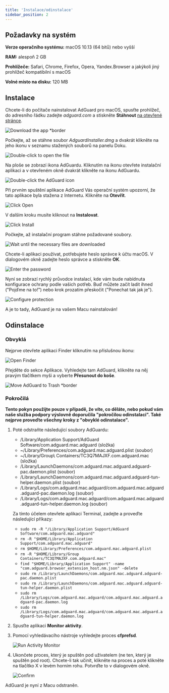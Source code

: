 ```yaml
---
title: 'Instalace/odinstalace'
sidebar_position: 2
---
```


## Požadavky na systém

**Verze operačního systému:** macOS 10.13 (64 bitů) nebo vyšší

**RAM:** alespoň 2 GB

**Prohlížeče:** Safari, Chrome, Firefox, Opera, Yandex.Browser a jakýkoli jiný prohlížeč kompatibilní s macOS

**Volné místo na disku:** 120 MB

## Instalace

Chcete-li do počítače nainstalovat AdGuard pro macOS, spusťte prohlížeč, do adresního řádku zadejte _adguard.com_ a stiskněte **Stáhnout** [na otevřené stránce](https://adguard.com/download.html?auto=1).

![Download the app *border](https://cdn.adtidy.org/content/kb/ad_blocker/mac/1.jpg)

Počkejte, až se stáhne soubor _AdguardInstaller.dmg_ a dvakrát klikněte na jeho ikonu v seznamu stažených souborů na panelu Doku.

![Double-click to open the file](https://cdn.adtidy.org/content/kb/ad_blocker/mac/installation_open_the_file.jpg)

Na ploše se zobrazí ikona AdGuardu. Kliknutím na ikonu otevřete instalační aplikaci a v otevřeném okně dvakrát klikněte na ikonu AdGuardu.

![Double-click the AdGuard icon](https://cdn.adtidy.org/content/kb/ad_blocker/mac/3.jpg)

Při prvním spuštění aplikace AdGuard Vás operační systém upozorní, že tato aplikace byla stažena z Internetu. Klikněte na **Otevřít**.

![Click Open](https://cdn.adtidy.org/content/kb/ad_blocker/mac/4.jpg)

V dalším kroku musíte kliknout na **Instalovat**.

![Click Install](https://cdn.adtidy.org/public/Adguard/kb/installation/Mac/en/5.png)

Počkejte, až instalační program stáhne požadované soubory.

![Wait until the necessary files are downloaded](https://cdn.adtidy.org/content/kb/ad_blocker/mac/6.jpg)

Chcete-li aplikaci používat, potřebujete heslo správce k účtu macOS. V dialogovém okně zadejte heslo správce a stiskněte **OK**.

![Enter the password](https://cdn.adtidy.org/content/kb/ad_blocker/mac/7.jpg)

Nyní se zobrazí rychlý průvodce instalací, kde vám bude nabídnuta konfigurace ochrany podle vašich potřeb. Buď můžete začít ladit ihned ("Pojďme na to!") nebo krok prozatím přeskočit ("Ponechat tak jak je").

![Configure protection](https://cdn.adtidy.org/content/kb/ad_blocker/mac/installation-wizard.jpg)

A je to tady, AdGuard je na vašem Macu nainstalován!

## Odinstalace

### Obvyklá
Nejprve otevřete aplikaci Finder kliknutím na příslušnou ikonu:

![Open Finder](https://cdn.adtidy.org/public/Adguard/En/Articles/howtodelete/finder.png)

Přejděte do sekce Aplikace. Vyhledejte tam AdGuard, klikněte na něj pravým tlačítkem myši a vyberte **Přesunout do koše**.

![Move AdGuard to Trash *border](https://cdn.adtidy.org/content/kb/ad_blocker/mac/11.jpg)

### Pokročilá

**Tento pokyn použijte pouze v případě, že víte, co děláte, nebo pokud vám naše služba podpory výslovně doporučila "pokročilou odinstalaci". Také nejprve proveďte všechny kroky z "obvyklé odinstalace".**

1. Poté odstraňte následující soubory AdGuardu:
    - /Library/Application Support/AdGuard Software/com.adguard.mac.adguard (složka)
    - ~/Library/Preferences/com.adguard.mac.adguard.plist (soubor)
    - ~/Library/Group\ Containers/TC3Q7MAJXF.com.adguard.mac (složka)
    - /Library/LaunchDaemons/com.adguard.mac.adguard.adguard-pac.daemon.plist (soubor)
    - /Library/LaunchDaemons/com.adguard.mac.adguard.adguard-tun-helper.daemon.plist (soubor)
    - /Library/Logs/com.adguard.mac.adguard/com.adguard.mac.adguard.adguard-pac.daemon.log (soubor)
    - /Library/Logs/com.adguard.mac.adguard/com.adguard.mac.adguard.adguard-tun-helper.daemon.log (soubor)

    Za tímto účelem otevřete aplikaci Terminal, zadejte a proveďte následující příkazy:
    - `sudo rm -R "/Library/Application Support/AdGuard Software/com.adguard.mac.adguard"`
    - `rm -R "$HOME/Library/Application Support/com.adguard.mac.adguard"`
    - `rm $HOME/Library/Preferences/com.adguard.mac.adguard.plist`
    - `rm -R "$HOME/Library/Group Containers/TC3Q7MAJXF.com.adguard.mac"`
    - `find "$HOME/Library/Application Support" -name "com.adguard.browser_extension_host.nm.json" -delete`
    - `sudo rm /Library/LaunchDaemons/com.adguard.mac.adguard.adguard-pac.daemon.plist`
    - `sudo rm /Library/LaunchDaemons/com.adguard.mac.adguard.adguard-tun-helper.daemon.plist`
    - `sudo rm /Library/Logs/com.adguard.mac.adguard/com.adguard.mac.adguard.adguard-pac.daemon.log`
    - `sudo rm /Library/Logs/com.adguard.mac.adguard/com.adguard.mac.adguard.adguard-tun-helper.daemon.log`

1. Spusťte aplikaci **Monitor aktivity**.
1. Pomocí vyhledávacího nástroje vyhledejte proces **cfprefsd**.

    ![Run Activity Monitor](https://cdn.adtidy.org/content/kb/ad_blocker/mac/22.jpg)

1. Ukončete proces, který je spuštěn pod uživatelem (ne ten, který je spuštěn pod root). Chcete-li tak učinit, klikněte na proces a poté klikněte na tlačítko X v levém horním rohu. Potvrďte to v dialogovém okně.

    ![Confirm](https://cdn.adtidy.org/content/kb/ad_blocker/mac/33.jpg)

AdGuard je nyní z Macu odstraněn.

